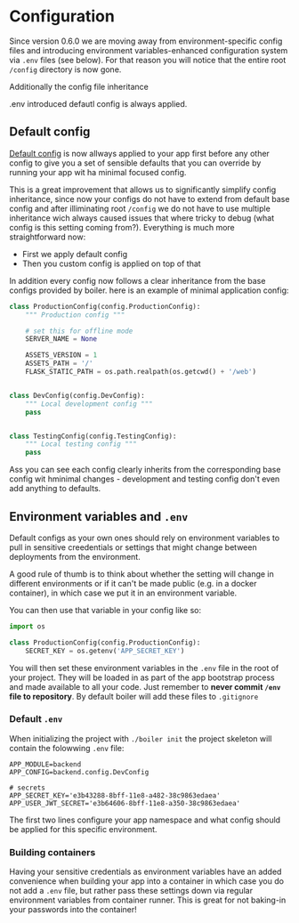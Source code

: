 # Configuration

Since version 0.6.0 we are moving away from environment-specific config files and introducing environment variables-enhanced configuration system via `.env` files (see below). For that reason you will notice that the entire root `/config` directory is now gone.





Additionally the config file inheritance 

.env introduced
defautl config is always applied.


## Default config

[Default config](https://github.com/projectshift/shift-boiler/blob/master/boiler/config.py#L33) is now allways applied to your app first before any other config to give you a set of sensible defaults that you can override by running your app wit ha minimal focused config.

This is a great improvement that allows us to significantly simplify config inheritance, since now your configs do not have to extend from default base config and after illiminating root `/config` we do not have to use multiple inheritance wich always caused issues that where tricky to debug (what config is this setting coming from?). Everything is much more straightforward now:

  * First we apply default config
  * Then you custom config is applied on top of that

In addition every config now follows a clear inheritance from the base configs provided by boiler. here is an example of minimal application config:

```python
class ProductionConfig(config.ProductionConfig):
    """ Production config """

    # set this for offline mode
    SERVER_NAME = None

    ASSETS_VERSION = 1
    ASSETS_PATH = '/'
    FLASK_STATIC_PATH = os.path.realpath(os.getcwd() + '/web')


class DevConfig(config.DevConfig):
    """ Local development config """
    pass


class TestingConfig(config.TestingConfig):
    """ Local testing config """
    pass
```

Ass you can see each config clearly inherits from the corresponding base config wit hminimal changes - development and testing config don't even add anything to defaults.



## Environment variables and `.env`

Default configs as your own ones should rely on environment variables to pull in sensitive creedentials or settings that might change between deployments from the environment.

A good rule of thumb is to think about whether the setting will change in different environments or if it can't be made public (e.g. in a docker container), in which case we put it in an environment variable.

You can then use that variable in your config like so:

```python
import os

class ProductionConfig(config.ProductionConfig):
    SECRET_KEY = os.getenv('APP_SECRET_KEY')
```

You will then set these environment variables in the `.env` file in the root of your project. They will be loaded in as part of the app bootstrap process and made available to all your code. Just remember to **never commit `/env` file to repository**. By default boiler will add these files to `.gitignore`

### Default `.env`

When initializing the project with `./boiler init` the project skeleton will contain the folowwing `.env` file:

```
APP_MODULE=backend
APP_CONFIG=backend.config.DevConfig

# secrets
APP_SECRET_KEY='e3b43288-8bff-11e8-a482-38c9863edaea'
APP_USER_JWT_SECRET='e3b64606-8bff-11e8-a350-38c9863edaea'
```

The first two lines configure your app namespace and what config should be applied for this specific environment.


### Building containers

Having your sensitive credentials as environment variables have an added convenience when building your app into a container in which case you do not add a `.env` file, but rather pass these settings down via regular environment variables from container runner. This is great for not baking-in your passwords into the container!


